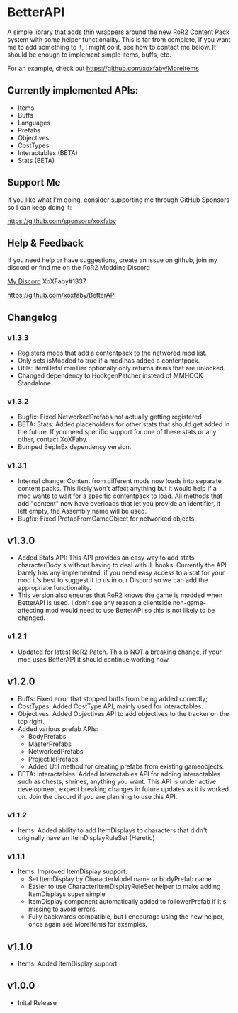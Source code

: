 # BetterAPI

A simple library that adds thin wrappers around the new RoR2 Content Pack system with some helper functionality.
This is far from complete, if you want me to add something to it, I might do it, see how to contact me below.
It should be enough to implement simple items, buffs, etc. 

For an example, check out https://github.com/xoxfaby/MoreItems


## Currently implemented APIs:
 - Items
 - Buffs
 - Languages
 - Prefabs
 - Objectives
 - CostTypes
 - Interactables (BETA)
 - Stats (BETA)

## Support Me

If you like what I'm doing, consider supporting me through GitHub Sponsors so I can keep doing it:

https://github.com/sponsors/xoxfaby

## Help & Feedback

If you need help or have suggestions, create an issue on github, join my discord or find me on the RoR2 Modding Discord 

[My Discord](https://discord.gg/Zy2HSB4) XoXFaby#1337

https://github.com/xoxfaby/BetterAPI

## Changelog

### v1.3.3
 - Registers mods that add a contentpack to the networed mod list.
 - Only sets isModded to true if a mod has added a contentpack.
 - Utils: ItemDefsFromTier optionally only returns items that are unlocked. 
 - Changed dependency to HookgenPatcher instead of MMHOOK Standalone.

### v1.3.2
 - Bugfix: Fixed NetworkedPrefabs not actually getting registered
 - BETA: Stats: Added placeholders for other stats that should get added in the future. If you need specific support for one of these stats or any other, contact XoXFaby.
 - Bumped BepInEx dependency version.

### v1.3.1
 - Internal change: Content from different mods now loads into separate content packs. This likely won't affect anything but it would help if a mod wants to wait for a specific contentpack to load. 
   All methods that add "content" now have overloads that let you provide an identifier, if left empty, the Assembly name will be used. 
 - Bugfix: Fixed PrefabFromGameObject for networked objects.

## v1.3.0
 - Added Stats API:
   This API provides an easy way to add stats characterBody's without having to deal with IL hooks. 
   Currently the API barely has any implemented, if you need easy access to a stat for your mod it's best to suggest it to us in our Discord so we can add the appropriate functionality.
 - This version also ensures that RoR2 knows the game is modded when BetterAPI is used. I don't see any reason a clientside non-game-affecting mod would need to use BetterAPI so this is not likely to be changed. 

### v1.2.1
 - Updated for latest RoR2 Patch. 
   This is NOT a breaking change, if your mod uses BetterAPI it should continue working now. 

## v1.2.0
 - Buffs: Fixed error that stopped buffs from being added correctly;
 - CostTypes: Added CostType API, mainly used for interactables.
 - Objectives: Added Objectives API to add objectives to the tracker on the top right.
 - Added various prefab APIs:
   - BodyPrefabs
   - MasterPrefabs
   - NetworkedPrefabs
   - ProjectilePrefabs
   - Added Util method for creating prefabs from existing gameobjects.
 - BETA: Interactables: Added Interactables API for adding interactables such as chests, shrines, anything you want. 
   This API is under active development, expect breaking changes in future updates as it is worked on. 
   Join the discord if you are planning to use this API.

### v1.1.2
 - Items: Added ability to add ItemDisplays to characters that didn't originally have an ItemDisplayRuleSet (Heretic)

### v1.1.1
 - Items: Improved ItemDisplay support:
   - Set ItemDisplay by CharacterModel name or bodyPrefab name
   - Easier to use CharacterItemDisplayRuleSet helper to make adding ItemDisplays super simple
   - ItemDisplay component automatically added to followerPrefab if it's missing to avoid errors.
   - Fully backwards compatible, but I encourage using the new helper, once again see MoreItems for examples. 

## v1.1.0
 - Items: Added ItemDisplay support

## v1.0.0
 - Inital Release